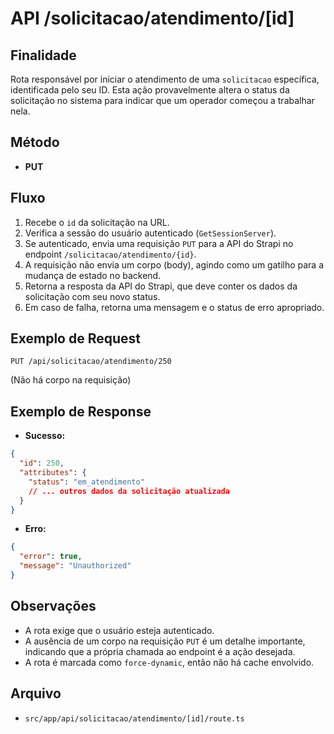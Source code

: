 # API /solicitacao/atendimento/[id]

## Finalidade
Rota responsável por iniciar o atendimento de uma `solicitacao` específica, identificada pelo seu ID. Esta ação provavelmente altera o status da solicitação no sistema para indicar que um operador começou a trabalhar nela.

## Método
- **PUT**

## Fluxo
1.  Recebe o `id` da solicitação na URL.
2.  Verifica a sessão do usuário autenticado (`GetSessionServer`).
3.  Se autenticado, envia uma requisição `PUT` para a API do Strapi no endpoint `/solicitacao/atendimento/{id}`.
4.  A requisição não envia um corpo (body), agindo como um gatilho para a mudança de estado no backend.
5.  Retorna a resposta da API do Strapi, que deve conter os dados da solicitação com seu novo status.
6.  Em caso de falha, retorna uma mensagem e o status de erro apropriado.

## Exemplo de Request
```http
PUT /api/solicitacao/atendimento/250
```
(Não há corpo na requisição)

## Exemplo de Response
- **Sucesso:**
```json
{
  "id": 250,
  "attributes": {
    "status": "em_atendimento"
    // ... outros dados da solicitação atualizada
  }
}
```
- **Erro:**
```json
{
  "error": true,
  "message": "Unauthorized"
}
```

## Observações
- A rota exige que o usuário esteja autenticado.
- A ausência de um corpo na requisição `PUT` é um detalhe importante, indicando que a própria chamada ao endpoint é a ação desejada.
- A rota é marcada como `force-dynamic`, então não há cache envolvido.

## Arquivo
- `src/app/api/solicitacao/atendimento/[id]/route.ts`
